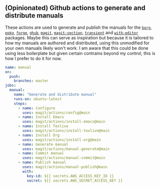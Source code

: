 ## (Opinionated) Github actions to generate and distribute manuals

These actions are used to generate and publish the manuals for the
[`borg`], [`epkg`], [`forge`], [`ghub`], [`magit`], [`magit-section`],
[`transient`] and [`with-editor`] packages.  Maybe this can serve as
inspiration but because it is tailored to how my manuals are authored
and distributed, using this unmodified for your own manuals likely
won't work.  I am aware that this could be done using less boilerplate
but given certain contrains beyond my control, this is how I prefer to
do it for now.

```yaml
name: manual
on:
  push:
    branches: master
jobs:
  manual:
    name: "Generate and distribute manual"
    runs-on: ubuntu-latest
    steps:
      - name: Configure
        uses: magit/actions/config@main
      - name: Install Emacs
        uses: magit/actions/install-emacs@main
      - name: Install Texlive
        uses: magit/actions/install-texlive@main
      - name: Install Org
        uses: magit/actions/install-org@main
      - name: Generate manual
        uses: magit/actions/manual-generate@main
      - name: Commit manual
        uses: magit/actions/manual-commit@main
      - name: Publish manual
        uses: magit/actions/manual-publish@main
        with:
          key-id: ${{ secrets.AWS_ACCESS_KEY_ID }}
          secret: ${{ secrets.AWS_SECRET_ACCESS_KEY }}
```

[`borg`]:          https://github.com/emacscollective/borg
[`epkg`]:          https://github.com/emacscollective/epkg
[`forge`]:         https://github.com/magit/forge
[`ghub`]:          https://github.com/magit/ghub
[`magit`]:         https://github.com/magit/magit
[`magit-section`]: https://github.com/magit/magit
[`transient`]:     https://github.com/magit/transient
[`with-editor`]:   https://github.com/magit/with-editor
